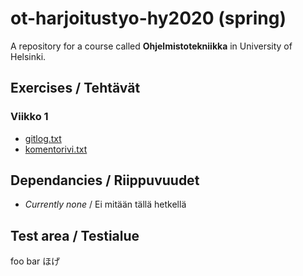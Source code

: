 # ot-harjoitustyo-hy2020 (spring)
A repository for a course called **Ohjelmistotekniikka** in University of Helsinki.
## Exercises / Tehtävät
### Viikko 1
* [gitlog.txt](laskarit/viikko1/gitlog.txt)
* [komentorivi.txt](laskarit/viikko1/komentorivi.txt)

## Dependancies / Riippuvuudet
* _Currently none_ / Ei mitään tällä hetkellä

## Test area / Testialue
foo bar ほげ
